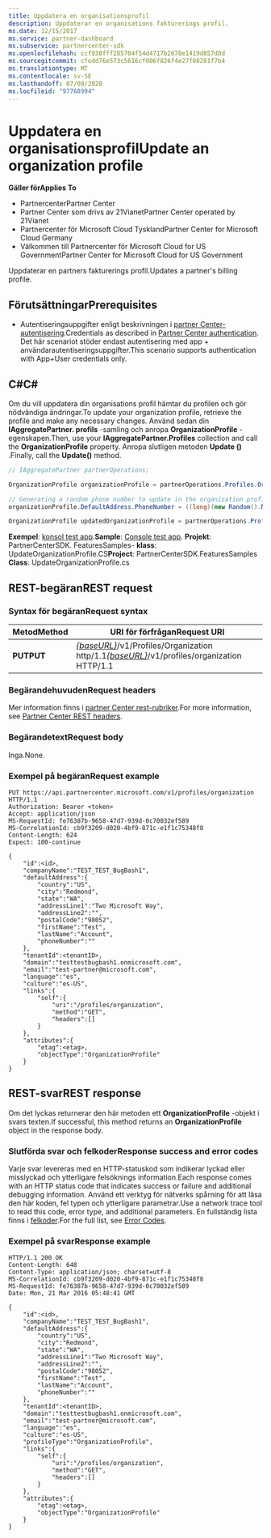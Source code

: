 ```yaml
---
title: Uppdatera en organisationsprofil
description: Uppdaterar en organisations fakturerings profil.
ms.date: 12/15/2017
ms.service: partner-dashboard
ms.subservice: partnercenter-sdk
ms.openlocfilehash: ccf938fff285704f54d4717b2678e1419d857d8d
ms.sourcegitcommit: cfedd76e573c5616cf006f826f4e27f08281f7b4
ms.translationtype: MT
ms.contentlocale: sv-SE
ms.lasthandoff: 07/08/2020
ms.locfileid: "97768994"
---
```

# <a name="update-an-organization-profile"></a><span data-ttu-id="f7721-103">Uppdatera en organisationsprofil</span><span class="sxs-lookup"><span data-stu-id="f7721-103">Update an organization profile</span></span>

<span data-ttu-id="f7721-104">**Gäller för**</span><span class="sxs-lookup"><span data-stu-id="f7721-104">**Applies To**</span></span>

- <span data-ttu-id="f7721-105">Partnercenter</span><span class="sxs-lookup"><span data-stu-id="f7721-105">Partner Center</span></span>
- <span data-ttu-id="f7721-106">Partner Center som drivs av 21Vianet</span><span class="sxs-lookup"><span data-stu-id="f7721-106">Partner Center operated by 21Vianet</span></span>
- <span data-ttu-id="f7721-107">Partnercenter för Microsoft Cloud Tyskland</span><span class="sxs-lookup"><span data-stu-id="f7721-107">Partner Center for Microsoft Cloud Germany</span></span>
- <span data-ttu-id="f7721-108">Välkommen till Partnercenter för Microsoft Cloud for US Government</span><span class="sxs-lookup"><span data-stu-id="f7721-108">Partner Center for Microsoft Cloud for US Government</span></span>

<span data-ttu-id="f7721-109">Uppdaterar en partners fakturerings profil.</span><span class="sxs-lookup"><span data-stu-id="f7721-109">Updates a partner's billing profile.</span></span>

## <a name="prerequisites"></a><span data-ttu-id="f7721-110">Förutsättningar</span><span class="sxs-lookup"><span data-stu-id="f7721-110">Prerequisites</span></span>

- <span data-ttu-id="f7721-111">Autentiseringsuppgifter enligt beskrivningen i [partner Center-autentisering](partner-center-authentication.md).</span><span class="sxs-lookup"><span data-stu-id="f7721-111">Credentials as described in [Partner Center authentication](partner-center-authentication.md).</span></span> <span data-ttu-id="f7721-112">Det här scenariot stöder endast autentisering med app + användarautentiseringsuppgifter.</span><span class="sxs-lookup"><span data-stu-id="f7721-112">This scenario supports authentication with App+User credentials only.</span></span>

## <a name="c"></a><span data-ttu-id="f7721-113">C\#</span><span class="sxs-lookup"><span data-stu-id="f7721-113">C\#</span></span>

<span data-ttu-id="f7721-114">Om du vill uppdatera din organisations profil hämtar du profilen och gör nödvändiga ändringar.</span><span class="sxs-lookup"><span data-stu-id="f7721-114">To update your organization profile, retrieve the profile and make any necessary changes.</span></span> <span data-ttu-id="f7721-115">Använd sedan din **IAggregatePartner. profils** -samling och anropa **OrganizationProfile** -egenskapen.</span><span class="sxs-lookup"><span data-stu-id="f7721-115">Then, use your **IAggregatePartner.Profiles** collection and call the **OrganizationProfile** property.</span></span> <span data-ttu-id="f7721-116">Anropa slutligen metoden **Update ()** .</span><span class="sxs-lookup"><span data-stu-id="f7721-116">Finally, call the **Update()** method.</span></span>

``` csharp
// IAggregatePartner partnerOperations;

OrganizationProfile organizationProfile = partnerOperations.Profiles.OrganizationProfile.Get();

// Generating a random phone number to update in the organization profile
organizationProfile.DefaultAddress.PhoneNumber = ((long)(new Random().NextDouble() * 9000000000) + 1000000000).ToString(CultureInfo.InvariantCulture);

OrganizationProfile updatedOrganizationProfile = partnerOperations.Profiles.OrganizationProfile.Update(organizationProfile);
```

<span data-ttu-id="f7721-117">**Exempel**: [konsol test app](console-test-app.md).</span><span class="sxs-lookup"><span data-stu-id="f7721-117">**Sample**: [Console test app](console-test-app.md).</span></span> <span data-ttu-id="f7721-118">**Projekt**: PartnerCenterSDK. FeaturesSamples- **klass**: UpdateOrganizationProfile.CS</span><span class="sxs-lookup"><span data-stu-id="f7721-118">**Project**: PartnerCenterSDK.FeaturesSamples **Class**: UpdateOrganizationProfile.cs</span></span>

## <a name="rest-request"></a><span data-ttu-id="f7721-119">REST-begäran</span><span class="sxs-lookup"><span data-stu-id="f7721-119">REST request</span></span>

### <a name="request-syntax"></a><span data-ttu-id="f7721-120">Syntax för begäran</span><span class="sxs-lookup"><span data-stu-id="f7721-120">Request syntax</span></span>

| <span data-ttu-id="f7721-121">Metod</span><span class="sxs-lookup"><span data-stu-id="f7721-121">Method</span></span>  | <span data-ttu-id="f7721-122">URI för förfrågan</span><span class="sxs-lookup"><span data-stu-id="f7721-122">Request URI</span></span>                                                                   |
|---------|-------------------------------------------------------------------------------|
| <span data-ttu-id="f7721-123">**PUT**</span><span class="sxs-lookup"><span data-stu-id="f7721-123">**PUT**</span></span> | <span data-ttu-id="f7721-124">[*{baseURL}*](partner-center-rest-urls.md)/v1/Profiles/Organization http/1.1</span><span class="sxs-lookup"><span data-stu-id="f7721-124">[*{baseURL}*](partner-center-rest-urls.md)/v1/profiles/organization HTTP/1.1</span></span> |

### <a name="request-headers"></a><span data-ttu-id="f7721-125">Begärandehuvuden</span><span class="sxs-lookup"><span data-stu-id="f7721-125">Request headers</span></span>

<span data-ttu-id="f7721-126">Mer information finns i [partner Center rest-rubriker](headers.md).</span><span class="sxs-lookup"><span data-stu-id="f7721-126">For more information, see [Partner Center REST headers](headers.md).</span></span>

### <a name="request-body"></a><span data-ttu-id="f7721-127">Begärandetext</span><span class="sxs-lookup"><span data-stu-id="f7721-127">Request body</span></span>

<span data-ttu-id="f7721-128">Inga.</span><span class="sxs-lookup"><span data-stu-id="f7721-128">None.</span></span>

### <a name="request-example"></a><span data-ttu-id="f7721-129">Exempel på begäran</span><span class="sxs-lookup"><span data-stu-id="f7721-129">Request example</span></span>

```http
PUT https://api.partnercenter.microsoft.com/v1/profiles/organization HTTP/1.1
Authorization: Bearer <token>
Accept: application/json
MS-RequestId: fe76387b-9658-47d7-939d-0c70032ef589
MS-CorrelationId: cb9f3209-d020-4bf9-871c-e1f1c75348f8
Content-Length: 624
Expect: 100-continue

{
    "id":<id>,
    "companyName":"TEST_TEST_BugBash1",
    "defaultAddress":{
        "country":"US",
        "city":"Redmond",
        "state":"WA",
        "addressLine1":"Two Microsoft Way",
        "addressLine2":"",
        "postalCode":"98052",
        "firstName":"Test",
        "lastName":"Account",
        "phoneNumber":""
    },
    "tenantId":<tenantID>,
    "domain":"testtestbugbash1.onmicrosoft.com",
    "email":"test-partner@microsoft.com",
    "language":"es",
    "culture":"es-US",
    "links":{
        "self":{
            "uri":"/profiles/organization",
            "method":"GET",
            "headers":[]
        }
    },
    "attributes":{
        "etag":<etag>,
        "objectType":"OrganizationProfile"
    }
}
```

## <a name="rest-response"></a><span data-ttu-id="f7721-130">REST-svar</span><span class="sxs-lookup"><span data-stu-id="f7721-130">REST response</span></span>

<span data-ttu-id="f7721-131">Om det lyckas returnerar den här metoden ett **OrganizationProfile** -objekt i svars texten.</span><span class="sxs-lookup"><span data-stu-id="f7721-131">If successful, this method returns an **OrganizationProfile** object in the response body.</span></span>

### <a name="response-success-and-error-codes"></a><span data-ttu-id="f7721-132">Slutförda svar och felkoder</span><span class="sxs-lookup"><span data-stu-id="f7721-132">Response success and error codes</span></span>

<span data-ttu-id="f7721-133">Varje svar levereras med en HTTP-statuskod som indikerar lyckad eller misslyckad och ytterligare felsöknings information.</span><span class="sxs-lookup"><span data-stu-id="f7721-133">Each response comes with an HTTP status code that indicates success or failure and additional debugging information.</span></span> <span data-ttu-id="f7721-134">Använd ett verktyg för nätverks spårning för att läsa den här koden, fel typen och ytterligare parametrar.</span><span class="sxs-lookup"><span data-stu-id="f7721-134">Use a network trace tool to read this code, error type, and additional parameters.</span></span> <span data-ttu-id="f7721-135">En fullständig lista finns i [felkoder](error-codes.md).</span><span class="sxs-lookup"><span data-stu-id="f7721-135">For the full list, see [Error Codes](error-codes.md).</span></span>

### <a name="response-example"></a><span data-ttu-id="f7721-136">Exempel på svar</span><span class="sxs-lookup"><span data-stu-id="f7721-136">Response example</span></span>

```http
HTTP/1.1 200 OK
Content-Length: 648
Content-Type: application/json; charset=utf-8
MS-CorrelationId: cb9f3209-d020-4bf9-871c-e1f1c75348f8
MS-RequestId: fe76387b-9658-47d7-939d-0c70032ef589
Date: Mon, 21 Mar 2016 05:48:41 GMT

{
    "id":<id>,
    "companyName":"TEST_TEST_BugBash1",
    "defaultAddress":{
        "country":"US",
        "city":"Redmond",
        "state":"WA",
        "addressLine1":"Two Microsoft Way",
        "addressLine2":"",
        "postalCode":"98052",
        "firstName":"Test",
        "lastName":"Account",
        "phoneNumber":""
    },
    "tenantId":<tenantID>,
    "domain":"testtestbugbash1.onmicrosoft.com",
    "email":"test-partner@microsoft.com",
    "language":"es",
    "culture":"es-US",
    "profileType":"OrganizationProfile",
    "links":{
        "self":{
            "uri":"/profiles/organization",
            "method":"GET",
            "headers":[]
        }
    },
    "attributes":{
        "etag":<etag>,
        "objectType":"OrganizationProfile"
    }
}
```
